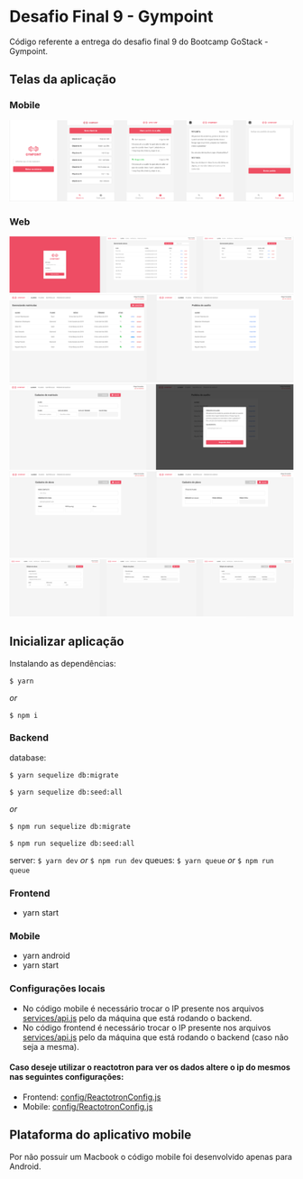 # Desafio Final 9 - Gympoint

Código referente a entrega do desafio final 9 do Bootcamp GoStack - Gympoint.

## Telas da aplicação

### Mobile

![Mobile1](https://github.com/filipebsmaia/gympoint/blob/master/imgs/mobile1.png)

### Web

![Web1](https://github.com/filipebsmaia/gympoint/blob/master/imgs/web1.png)
![Web2](https://github.com/filipebsmaia/gympoint/blob/master/imgs/web2.png)
![Web3](https://github.com/filipebsmaia/gympoint/blob/master/imgs/web3.png)
![Web4](https://github.com/filipebsmaia/gympoint/blob/master/imgs/web4.png)
![Web5](https://github.com/filipebsmaia/gympoint/blob/master/imgs/web5_2.png)

## Inicializar aplicação

Instalando as dependências:

```
$ yarn
```

_or_

```
$ npm i
```

### Backend

database:

```
$ yarn sequelize db:migrate
```

```
$ yarn sequelize db:seed:all
```

_or_

```
$ npm run sequelize db:migrate
```

```
$ npm run sequelize db:seed:all
```

server: `$ yarn dev` _or_ `$ npm run dev`
queues: `$ yarn queue` _or_ `$ npm run queue`

### Frontend

- yarn start

### Mobile

- yarn android
- yarn start

### Configurações locais

- No código mobile é necessário trocar o IP presente nos arquivos [services/api.js](https://github.com/filipebsmaia/gympoint/blob/master/mobile/src/services/api.js/) pelo da máquina que está rodando o backend.
- No código frontend é necessário trocar o IP presente nos arquivos [services/api.js](https://github.com/filipebsmaia/gympoint/blob/master/frontend/src/services/api.js/) pelo da máquina que está rodando o backend (caso não seja a mesma).

#### Caso deseje utilizar o reactotron para ver os dados altere o ip do mesmos nas seguintes configurações:

- Frontend: [config/ReactotronConfig.js](https://github.com/filipebsmaia/gympoint/blob/master/frontend/src/config/ReactotronConfig.js/)
- Mobile: [config/ReactotronConfig.js](https://github.com/filipebsmaia/gympoint/blob/master/mobile/src/config/ReactotronConfig.js/)

## Plataforma do aplicativo mobile

Por não possuir um Macbook o código mobile foi desenvolvido apenas para Android.
